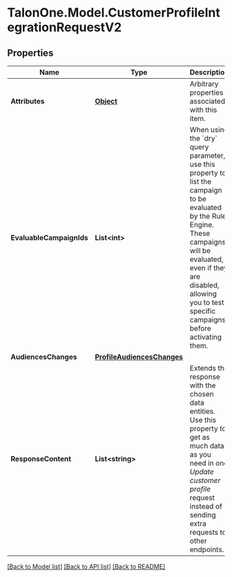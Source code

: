 # TalonOne.Model.CustomerProfileIntegrationRequestV2
## Properties

Name | Type | Description | Notes
------------ | ------------- | ------------- | -------------
**Attributes** | [**Object**](.md) | Arbitrary properties associated with this item. | [optional] 
**EvaluableCampaignIds** | **List&lt;int&gt;** | When using the &#x60;dry&#x60; query parameter, use this property to list the campaign to be evaluated by the Rule Engine.  These campaigns will be evaluated, even if they are disabled, allowing you to test specific campaigns before activating them.  | [optional] 
**AudiencesChanges** | [**ProfileAudiencesChanges**](ProfileAudiencesChanges.md) |  | [optional] 
**ResponseContent** | **List&lt;string&gt;** | Extends the response with the chosen data entities. Use this property to get as much data as you need in one _Update customer profile_ request instead of sending extra requests to other endpoints.  | [optional] 

[[Back to Model list]](../README.md#documentation-for-models) [[Back to API list]](../README.md#documentation-for-api-endpoints) [[Back to README]](../README.md)

